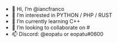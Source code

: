 - 👋 Hi, I’m @iancfranco
- 👀 I’m interested in PYTHON / PHP / RUST
- 🌱 I’m currently learning C++
- 💞️ I’m looking to collaborate on #
- 📫 Discord: @eopatu or eopatu#0600
